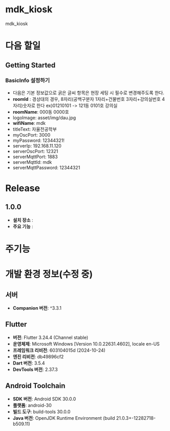 # mdk_kiosk

mdk_kiosk

# 다음 할일
## 

## Getting Started
### **BasicInfo 설정하기**
- 다음은 기본 정보값으로 굵은 글씨 항목은 현장 세팅 시 필수로 변경해주도록 한다.
- **roomId** : 경상대의 경우, 8자리(공백구분자 1자리+건물번호 3자리+강의실번호 4자리)숫자로 한다
  ex)01210101 -> 121동 0101호 강의실
- **roomName**: 000동 0000호
- logoImage: asset/img/dau.jpg
- **wifiName**: mdk
- titleText: 자율전공학부
- myOscPort: 3000
- myPassword: 12344321!
- serverIp: 192.168.11.120
- serverOscPort: 12321
- serverMqttPort: 1883
- serverMqttId: mdk
- serverMqttPassword: 12344321


# Release
## 1.0.0
- **설치 장소** :
- **주요 기능** :




# 주기능


# 개발 환경 정보(수정 중)

## 서버
- **Companion 버전**: ^3.3.1

## Flutter
- **버전**: Flutter 3.24.4 (Channel stable)
- **운영체제**: Microsoft Windows [Version 10.0.22631.4602], locale en-US
- **프레임워크 리비전**: 603104015d (2024-10-24)
- **엔진 리비전**: db49896cf2
- **Dart 버전**: 3.5.4
- **DevTools 버전**: 2.37.3


## Android Toolchain
- **SDK 버전**: Android SDK 30.0.0
- **플랫폼**: android-30
- **빌드 도구**: build-tools 30.0.0
- **Java 버전**: OpenJDK Runtime Environment (build 21.0.3+-12282718-b509.11)
